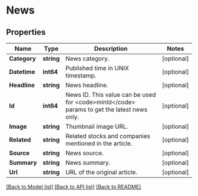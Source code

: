# News

## Properties

Name | Type | Description | Notes
------------ | ------------- | ------------- | -------------
**Category** | **string** | News category. | [optional] 
**Datetime** | **int64** | Published time in UNIX timestamp. | [optional] 
**Headline** | **string** | News headline. | [optional] 
**Id** | **int64** | News ID. This value can be used for &lt;code&gt;minId&lt;/code&gt; params to get the latest news only. | [optional] 
**Image** | **string** | Thumbnail image URL. | [optional] 
**Related** | **string** | Related stocks and companies mentioned in the article. | [optional] 
**Source** | **string** | News source. | [optional] 
**Summary** | **string** | News summary. | [optional] 
**Url** | **string** | URL of the original article. | [optional] 

[[Back to Model list]](../README.md#documentation-for-models) [[Back to API list]](../README.md#documentation-for-api-endpoints) [[Back to README]](../README.md)


